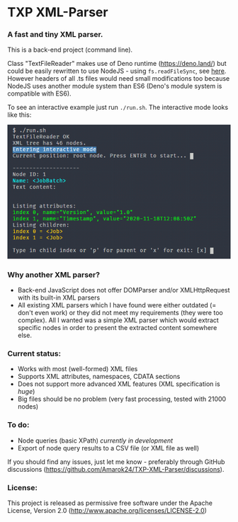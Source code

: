 # TXP XML-Parser

### A fast and tiny XML parser.

This is a back-end project (command line).

Class "TextFileReader" makes use of Deno runtime (https://deno.land/) but could be easily rewritten to use NodeJS - using `fs.readFileSync`, see [here](https://nodejs.dev/learn/reading-files-with-nodejs). However headers of all .ts files would need small modifications too because NodeJS uses another module system than ES6 (Deno's module system is compatible with ES6).

To see an interactive example just run `./run.sh`. The interactive mode looks like this:

![Preview of interactive mode](./interactive-mode.png)

### Why another XML parser?
- Back-end JavaScript does not offer DOMParser and/or XMLHttpRequest with its built-in XML parsers
- All existing XML parsers which I have found were either outdated (= don't even work) or they did not meet my requirements (they were too complex). All I wanted was a simple XML parser which would extract specific nodes in order to present the extracted content somewhere else.

### Current status:
- Works with most (well-formed) XML files
- Supports XML attributes, namespaces, CDATA sections
- Does not support more advanced XML features (XML specification is _huge_)
- Big files should be no problem (very fast processing, tested with 21000 nodes)

### To do:
- Node queries (basic XPath) *currently in development*
- Export of node query results to a CSV file (or XML file as well)

If you should find any issues, just let me know - preferably through GitHub discussions (https://github.com/Amarok24/TXP-XML-Parser/discussions).

### License:
This project is released as permissive free software under the Apache License, Version 2.0 (http://www.apache.org/licenses/LICENSE-2.0)
